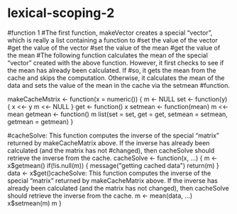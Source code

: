 # lexical-scoping-2
#function 1
#The first function, makeVector creates a special “vector”, which is really a list containing a function to
#set the value of the vector
#get the value of the vector
#set the value of the mean
#get the value of the mean
#The following function calculates the mean of the special “vector” created with the above function. However, it first checks to see if the mean has already been calculated. If #so, it gets the mean from the cache and skips the computation. Otherwise, it calculates the mean of the data and sets the value of the mean in the cache via the setmean #function.

makeCacheMstrix <- function(x = numeric()) {
        m <- NULL
        set <- function(y) {
                x <<- y
                m <<- NULL
        }
        get <- function() x
        setmean <- function(mean) m <<- mean
        getmean <- function() m
        list(set = set, get = get,
             setmean = setmean,
             getmean = getmean)
}

#cacheSolve: This function computes the inverse of the special “matrix” returned by makeCacheMatrix above. If the inverse has already been calculated (and the matrix has not #changed), then cacheSolve should retrieve the inverse from the cache.
cacheSolve <- function(x, ...) {
        m <- x$getmean()
        if(!is.null(m)) {
                message("getting cached data")
                return(m)
        }
        data <- x$get()cacheSolve: This function computes the inverse of the special “matrix” returned by makeCacheMatrix above. If the inverse has already been calculated (and the matrix has not changed), then cacheSolve should retrieve the inverse from the cache.
        m <- mean(data, ...)
        x$setmean(m)
        m
}
